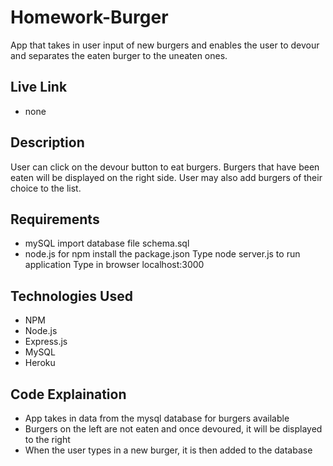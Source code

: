 # Homework-Burger
App that takes in user input of new burgers and enables the user to devour and separates the eaten burger to the uneaten ones.

## Live Link
- none

## Description
User can click on the devour button to eat burgers. Burgers that have been eaten will be displayed on the right side.
User may also add burgers of their choice to the list.

## Requirements
- mySQL import database file schema.sql
- node.js for npm install the package.json
Type node server.js to run application
Type in browser localhost:3000

## Technologies Used
- NPM
- Node.js
- Express.js
- MySQL
- Heroku

## Code Explaination
- App takes in data from the mysql database for burgers available
- Burgers on the left are not eaten and once devoured, it will be displayed to the right
- When the user types in a new burger, it is then added to the database